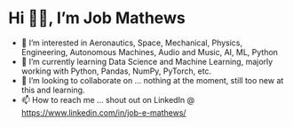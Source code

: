 # Hi 👋🏽, I’m Job Mathews

- 👀 I’m interested in Aeronautics, Space, Mechanical, Physics, Engineering, Autonomous Machines, Audio and Music, AI, ML, Python
- 🌱 I’m currently learning Data Science and Machine Learning, majorly working with Python, Pandas, NumPy, PyTorch, etc.
- 💞️ I’m looking to collaborate on ... nothing at the moment, still too new at this and learning.
- 📫 How to reach me ... shout out on LinkedIn @ https://www.linkedin.com/in/job-e-mathews/

<!---
jobmathews/jobmathews is a ✨ special ✨ repository because its `README.md` (this file) appears on your GitHub profile.
You can click the Preview link to take a look at your changes.
--->
